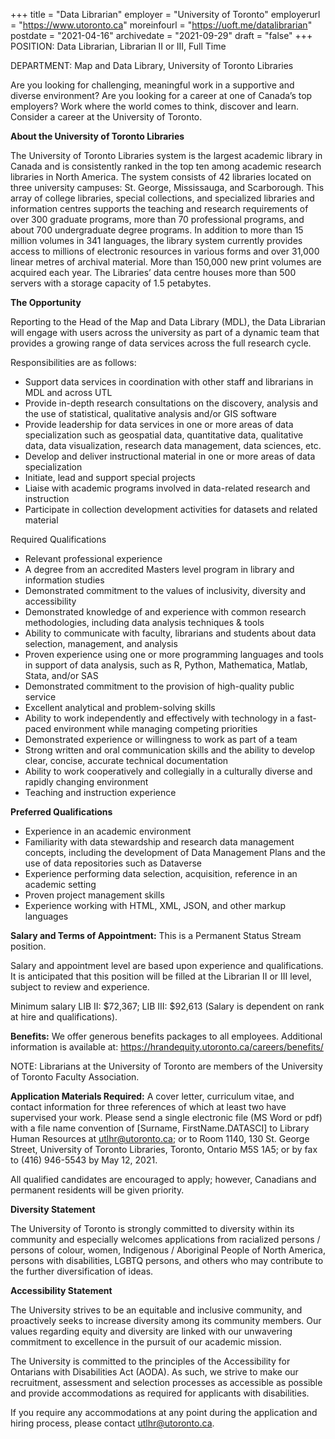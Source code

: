 +++
title = "Data Librarian"
employer = "University of Toronto"
employerurl = "https://www.utoronto.ca"
moreinfourl = "https://uoft.me/datalibrarian"
postdate = "2021-04-16"
archivedate = "2021-09-29"
draft = "false"
+++
POSITION: Data Librarian, Librarian II or III, Full Time

DEPARTMENT: Map and Data Library, University of Toronto Libraries

Are you looking for challenging, meaningful work in a supportive and diverse environment? Are you looking for a career at one of Canada’s top employers? Work where the world comes to think, discover and learn. Consider a career at the University of Toronto.

**About the University of Toronto Libraries**

The University of Toronto Libraries system is the largest academic library in Canada and is consistently ranked in the top ten among academic research libraries in North America.  The system consists of 42 libraries located on three university campuses: St. George, Mississauga, and Scarborough. This array of college libraries, special collections, and specialized libraries and information centres supports the teaching and research requirements of over 300 graduate programs, more than 70 professional programs, and about 700 undergraduate degree programs. In addition to more than 15 million volumes in 341 languages, the library system currently provides access to millions of electronic resources in various forms and over 31,000 linear metres of archival material. More than 150,000 new print volumes are acquired each year. The Libraries’ data centre houses more than 500 servers with a storage capacity of 1.5 petabytes.

**The Opportunity**

Reporting to the Head of the Map and Data Library (MDL), the Data Librarian will engage with users across the university as part of a dynamic team that provides a growing range of data services across the full research cycle.

Responsibilities are as follows:

- Support data services in coordination with other staff and librarians in MDL and across UTL
- Provide in-depth research consultations on the discovery, analysis and the use of statistical, qualitative analysis and/or GIS software
- Provide leadership for data services in one or more areas of data specialization such as geospatial data, quantitative data, qualitative data, data visualization, research data management, data sciences, etc.
- Develop and deliver instructional material in one or more areas of data specialization
- Initiate, lead and support special projects
- Liaise with academic programs involved in data-related research and instruction
- Participate in collection development activities for datasets and related material

Required Qualifications

- Relevant professional experience
- A degree from an accredited Masters level program in library and information studies
- Demonstrated commitment to the values of inclusivity, diversity and accessibility
- Demonstrated knowledge of and experience with common research methodologies, including data analysis techniques & tools
- Ability to communicate with faculty, librarians and students about data selection, management, and analysis
- Proven experience using one or more programming languages and tools in support of data analysis, such as R, Python, Mathematica, Matlab, Stata, and/or SAS
- Demonstrated commitment to the provision of high-quality public service
- Excellent analytical and problem-solving skills
- Ability to work independently and effectively with technology in a fast-paced environment while managing competing priorities
- Demonstrated experience or willingness to work as part of a team
- Strong written and oral communication skills and the ability to develop clear, concise, accurate technical documentation
- Ability to work cooperatively and collegially in a culturally diverse and rapidly changing environment
- Teaching and instruction experience

**Preferred Qualifications**

- Experience in an academic environment
- Familiarity with data stewardship and research data management concepts, including the development of Data Management Plans and the use of data repositories such as Dataverse
- Experience performing data selection, acquisition, reference in an academic setting
- Proven project management skills
- Experience working with HTML, XML, JSON, and other markup languages

**Salary and Terms of Appointment:** This is a Permanent Status Stream position.

Salary and appointment level are based upon experience and qualifications. It is anticipated that this position will be filled at the Librarian II or III level, subject to review and experience.

Minimum salary LIB II: $72,367; LIB III: $92,613 (Salary is dependent on rank at hire and qualifications).

**Benefits:** We offer generous benefits packages to all employees. Additional information is available at: https://hrandequity.utoronto.ca/careers/benefits/

NOTE: Librarians at the University of Toronto are members of the University of Toronto Faculty Association.

**Application Materials Required:** A cover letter, curriculum vitae, and contact information for three references of which at least two have supervised your work. Please send a single electronic file (MS Word or pdf) with a file name convention of [Surname, FirstName.DATASCI] to Library Human Resources at utlhr@utoronto.ca; or to Room 1140, 130 St. George Street, University of Toronto Libraries, Toronto, Ontario M5S 1A5; or by fax to (416) 946-5543 by May 12, 2021.

All qualified candidates are encouraged to apply; however, Canadians and permanent residents will be given priority.

**Diversity Statement**

The University of Toronto is strongly committed to diversity within its community and especially welcomes applications from racialized persons / persons of colour, women, Indigenous / Aboriginal People of North America, persons with disabilities, LGBTQ persons, and others who may contribute to the further diversification of ideas.

**Accessibility Statement**

The University strives to be an equitable and inclusive community, and proactively seeks to increase diversity among its community members. Our values regarding equity and diversity are linked with our unwavering commitment to excellence in the pursuit of our academic mission.

The University is committed to the principles of the Accessibility for Ontarians with Disabilities Act (AODA). As such, we strive to make our recruitment, assessment and selection processes as accessible as possible and provide accommodations as required for applicants with disabilities.

If you require any accommodations at any point during the application and hiring process, please contact utlhr@utoronto.ca.